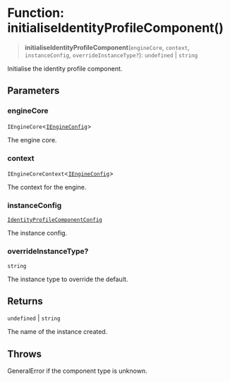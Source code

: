 # Function: initialiseIdentityProfileComponent()

> **initialiseIdentityProfileComponent**(`engineCore`, `context`, `instanceConfig`, `overrideInstanceType?`): `undefined` \| `string`

Initialise the identity profile component.

## Parameters

### engineCore

`IEngineCore`\<[`IEngineConfig`](../interfaces/IEngineConfig.md)\>

The engine core.

### context

`IEngineCoreContext`\<[`IEngineConfig`](../interfaces/IEngineConfig.md)\>

The context for the engine.

### instanceConfig

[`IdentityProfileComponentConfig`](../type-aliases/IdentityProfileComponentConfig.md)

The instance config.

### overrideInstanceType?

`string`

The instance type to override the default.

## Returns

`undefined` \| `string`

The name of the instance created.

## Throws

GeneralError if the component type is unknown.
